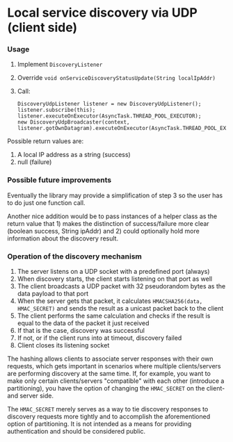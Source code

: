 # Local service discovery via UDP (client side)

### Usage

1. Implement `DiscoveryListener`
2. Override `void onServiceDiscoveryStatusUpdate(String localIpAddr)`
3. Call:
   
   ```
   DiscoveryUdpListener listener = new DiscoveryUdpListener();
   listener.subscribe(this);
   listener.executeOnExecutor(AsyncTask.THREAD_POOL_EXECUTOR);
   new DiscoveryUdpBroadcaster(context, listener.gotOwnDatagram).executeOnExecutor(AsyncTask.THREAD_POOL_EXECUTOR);
   ```
   

Possible return values are:

1. A local IP address as a string (success)
2. null (failure)

### Possible future improvements

Eventually the library may provide a simplification of step 3 so the user has to do just one function call.

Another nice addition would be to pass instances of a helper class as the return value that 1) makes the distinction of success/failure more clear (boolean success, String ipAddr) and 2) could optionally hold more information about the discovery result.

### Operation of the discovery mechanism

1. The server listens on a UDP socket with a predefined port (always)
2. When discovery starts, the client starts listening on that port as well
3. The client broadcasts a UDP packet with 32 pseudorandom bytes as the data payload to that port
4. When the server gets that packet, it calculates `HMACSHA256(data, HMAC_SECRET)` and sends the result as a unicast packet back to the client
5. The client performs the same calculation and checks if the result is equal to the data of the packet it just received
6. If that is the case, discovery was successful
7. If not, or if the client runs into at timeout, discovery failed
8. Client closes its listening socket

The hashing allows clients to associate server responses with their own requests, which gets important in scenarios where multiple clients/servers are performing discovery at the same time. If, for example, you want to make only certain clients/servers "compatible" with each other (introduce a partitioning), you have the option of changing the `HMAC_SECRET` on the client- and server side.

The `HMAC_SECRET` merely serves as a way to tie discovery responses to discovery requests more tightly and to accomplish the aforementioned option of partitioning. It is not intended as a means for providing authentication and should be considered public.
